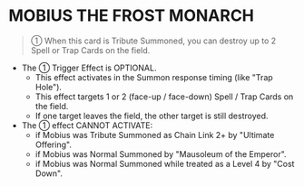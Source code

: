 
# MOBIUS THE FROST MONARCH  
> ① When this card is Tribute Summoned, you can destroy up to 2 Spell or Trap Cards on the field.

*   The ① Trigger Effect is OPTIONAL.
    *   This effect activates in the Summon response timing (like "Trap Hole").
    *   This effect targets 1 or 2 (face-up / face-down) Spell / Trap Cards on the field.
    *   If one target leaves the field, the other target is still destroyed.
*   The ① effect CANNOT ACTIVATE:
    *   if Mobius was Tribute Summoned as Chain Link 2+ by "Ultimate Offering".
    *   if Mobius was Normal Summoned by "Mausoleum of the Emperor".
    *   if Mobius was Normal Summoned while treated as a Level 4 by "Cost Down".

  